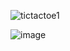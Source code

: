 ![tictactoe1](https://github.com/user-attachments/assets/2ed62d5d-ccb0-4df4-80eb-6119858e23e2)


![image](https://github.com/user-attachments/assets/ebc9e5a0-50d7-45f0-a192-5eb775db0c49)

